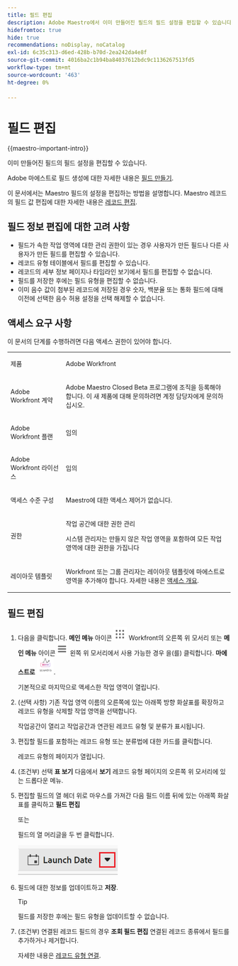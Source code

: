 ```yaml
---
title: 필드 편집
description: Adobe Maestro에서 이미 만들어진 필드의 필드 설정을 편집할 수 있습니다.
hidefromtoc: true
hide: true
recommendations: noDisplay, noCatalog
exl-id: 6c35c313-d6ed-428b-b70d-2ea242da4e8f
source-git-commit: 4016ba2c1b94ba84037612bdc9c1136267513fd5
workflow-type: tm+mt
source-wordcount: '463'
ht-degree: 0%

---
```


<!--udpate the metadata with real information when making this avilable in TOC and in the left nav-->

<!---
title: Edit foelds
description: In Adobe Maestro, you can edit the field settings for fields that are already created.
hidefromtoc: yes
hide: yes
author: Alina
feature: (*******************WE NEED A NEW ONE*******************)
role: User, Administrator (************is this right???************)
recommendations: noDisplay, noCatalog
--->


# 필드 편집

{{maestro-important-intro}}

이미 만들어진 필드의 필드 설정을 편집할 수 있습니다.

Adobe 마에스트로 필드 생성에 대한 자세한 내용은 [필드 만들기](../fields/create-fields.md).

이 문서에서는 Maestro 필드의 설정을 편집하는 방법을 설명합니다. Maestro 레코드의 필드 값 편집에 대한 자세한 내용은 [레코드 편집](/help/quicksilver/maestro/records/edit-records.md).

## 필드 정보 편집에 대한 고려 사항

* 필드가 속한 작업 영역에 대한 관리 권한이 있는 경우 사용자가 만든 필드나 다른 사용자가 만든 필드를 편집할 수 있습니다.
* 레코드 유형 테이블에서 필드를 편집할 수 있습니다.
* 레코드의 세부 정보 페이지나 타임라인 보기에서 필드를 편집할 수 없습니다.
* 필드를 저장한 후에는 필드 유형을 편집할 수 없습니다.
* 이미 음수 값이 첨부된 레코드에 저장된 경우 숫자, 백분율 또는 통화 필드에 대해 이전에 선택한 음수 허용 설정을 선택 해제할 수 없습니다.
<!--this is not true yet; one piece of it is true and I added it as the bullet above: 
* You cannot edit the options, or the special format of the following fields, after they are saved:

    * Allow negative numbers option from a Number, Percentage, or Currency field. 
    * The Options of a Single-select or a Multi-select field.
-->

## 액세스 요구 사항

이 문서의 단계를 수행하려면 다음 액세스 권한이 있어야 합니다.

<table style="table-layout:auto">
 <col>
 </col>
 <col>
 </col>
 <tbody>
    <tr>
<tr>
<td>
   <p> 제품</p> </td>
   <td>
   <p> Adobe Workfront</p> </td>
  </tr>  
 <td role="rowheader"><p>Adobe Workfront 계약</p></td>
   <td>
<p>Adobe Maestro Closed Beta 프로그램에 조직을 등록해야 합니다. 이 새 제품에 대해 문의하려면 계정 담당자에게 문의하십시오. </p>
   </td>
  </tr>
  <tr>
   <td role="rowheader"><p>Adobe Workfront 플랜</p></td>
   <td>
<p>임의</p>
   </td>
  </tr>
  <tr>
   <td role="rowheader"><p>Adobe Workfront 라이선스</p></td>
   <td>
   <p>임의</p> 
  </td>
  </tr>

<tr>
   <td role="rowheader"><p>액세스 수준 구성</p></td>
   <td> <p>Maestro에 대한 액세스 제어가 없습니다.</p>  
</td>
  </tr>

<tr>
   <td role="rowheader"><p>권한</p></td>
   <td> <p>작업 공간에 대한 권한 관리</a> </p>  
   <p>시스템 관리자는 만들지 않은 작업 영역을 포함하여 모든 작업 영역에 대한 권한을 가집니다</p>
</td>
  </tr>
<tr>
   <td role="rowheader"><p>레이아웃 템플릿</p></td>
   <td> <p>Workfront 또는 그룹 관리자는 레이아웃 템플릿에 마에스트로 영역을 추가해야 합니다. 자세한 내용은 <a href="../access/access-overview.md">액세스 개요</a>. </p>  
</td>
  </tr>

</tbody>
</table>

<!--Maybe enable this at GA - but Maestro is not supposed to have Access controls in the Workfront Access Level: 
>[!NOTE]
>
>If you don't have access, ask your Workfront administrator if they set additional restrictions in your access level. For information on how a Workfront administrator can change your access level, see [Create or modify custom access levels](../administration-and-setup/add-users/configure-and-grant-access/create-modify-access-levels.md). -->

## 필드 편집

1. 다음을 클릭합니다. **메인 메뉴** 아이콘 ![](assets/main-menu-workfront.png) Workfront의 오른쪽 위 모서리 또는 **메인 메뉴** 아이콘 ![](assets/main-menu-shell.png)  왼쪽 위 모서리에서 사용 가능한 경우 을(를) 클릭합니다. **마에스트로** ![](assets/maestro-icon.png).

   기본적으로 마지막으로 액세스한 작업 영역이 열립니다.

1. (선택 사항) 기존 작업 영역 이름의 오른쪽에 있는 아래쪽 방향 화살표를 확장하고 레코드 유형을 삭제할 작업 영역을 선택합니다.

   작업공간이 열리고 작업공간과 연관된 레코드 유형 및 분류가 표시됩니다.
1. 편집할 필드를 포함하는 레코드 유형 또는 분류법에 대한 카드를 클릭합니다.

   레코드 유형의 페이지가 열립니다.
1. (조건부) 선택 **표 보기** 다음에서 **보기** 레코드 유형 페이지의 오른쪽 위 모서리에 있는 드롭다운 메뉴.
1. 편집할 필드의 열 헤더 위로 마우스를 가져간 다음 필드 이름 뒤에 있는 아래쪽 화살표를 클릭하고 **필드 편집**

   또는

   필드의 열 머리글을 두 번 클릭합니다.

   ![](assets/arrow-menu-after-name-of-field-in-table-header-highlighted.png)

1. 필드에 대한 정보를 업데이트하고 **저장**.

   <!--insert screen shot when finalized-->

   >[!TIP]
   >
   >필드를 저장한 후에는 필드 유형을 업데이트할 수 없습니다.


1. (조건부) 연결된 레코드 필드의 경우 **조회 필드 편집** 연결된 레코드 종류에서 필드를 추가하거나 제거합니다.

   자세한 내용은 [레코드 유형 연결](../architecture/connect-record-types.md).
